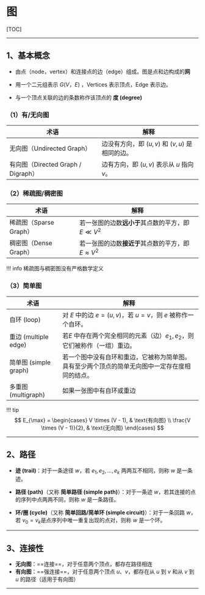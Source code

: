 # 图

[TOC]

---

## 1、基本概念

- 由点（node，vertex）和连接点的边（edge）组成。图是点和边构成的**网**

- 用一个二元组表示 $G(V，E)$ ，Vertices 表示顶点，Edge 表示边。
- 与一个顶点关联的边的条数称作该顶点的 **度 (degree)**

### （1）有/无向图

| 术语                               | 解释                                             |
| ---------------------------------- | ------------------------------------------------ |
| 无向图（Undirected Graph）         | 边没有方向，即 $(u, v)$ 和 $(v, u)$ 是相同的边。 |
| 有向图（Directed Graph / Digraph） | 边有方向，即 $(u, v)$ 表示从 $u$ 指向 $v$。      |

### （2）稀疏图/稠密图

| 术语                | 解释                                     |
|-------------------|----------------------------------------|
| 稀疏图（Sparse Graph） | 若一张图的边数**远小于**其点数的平方，即 $E \ll V^2$     |
| 稠密图（Dense Graph）  | 若一张图的边数**接近于**其点数的平方，即 $E \approx V^2$ |

!!! info
    稀疏图与稠密图没有严格数学定义

### （3）简单图

| 术语                 | 解释                                              |
|--------------------|-------------------------------------------------|
| 自环 (loop)          | 对 $E$ 中的边 $e = (u, v)$，若 $u = v$，则 $e$ 被称作一个自环。 |
| 重边 (multiple edge) | 若$E$ 中存在两个完全相同的元素（边）$e_1, e_2$，则它们被称作（一组）重边。    |
| 简单图 (simple graph) | 若一个图中没有自环和重边，它被称为简单图。具有至少两个顶点的简单无向图中一定存在度相同的结点。 |
| 多重图 (multigraph)   | 如果一张图中有自环或重边                                    |

!!! tip
    $$
    E_{\max} =
    \begin{cases}
    V \times (V - 1), & \text{有向图} \\
    \frac{V \times (V - 1)}{2}, & \text{无向图}
    \end{cases}
    $$

---

## 2、路径

- **迹 (trail)**：对于一条途径 $w$，若 $e_1, e_2, \ldots, e_k$ 两两互不相同，则称 $w$ 是一条迹。

- **路径 (path)**（又称 **简单路径 (simple path)**）：对于一条迹 $w$，若其连接的点的序列中点两两不同，则称 $w$ 是一条路径。

- **环/圈 (cycle)**（又称 **简单回路/简单环 (simple circuit)**）：对于一条回路 $w$，若 $v_0 = v_k$是点序列中唯一重复出现的点对，则称 $w$ 是一个环。

---

## 3、连接性

- **无向图**：==连接==，对于任意两个顶点，都存在路径相连
- **有向图**：==强连接==，对于任意两个顶点 $u$、$v$，都存在从 $u$ 到 $v$ 和从 $v$ 到 $u$ 的路径（适用于有向图）

---

